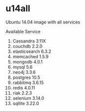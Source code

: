 # u14all
Ubuntu 14.04 image with all services

Available Service
  1.  Cassandra 3.11X
  2.  couchdb 2.2.0
  3.  elasticsearch 6.3.2
  4.  memcached 1.5.9
  5.  mongodb 4.0.1
  6.  mysql 5.6
  7.  neo4j 3.3.6
  8.  postgres 10.5
  9.  rabbitmq 3.6.15
 10.  redis 4.0.11
 11.  riak 2.2.3
 12.  selenium 3.14.0
 13.  sqllite 3.22.0
